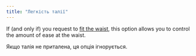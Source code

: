 ```yaml
---
title: "Легкість талії"
---
```


If (and only if) you request to [fit the waist](/docs/designs/teagan/options/fitwaist), this option allows you to control the amount of ease at the waist.

Якщо талія не приталена, ця опція ігнорується.
